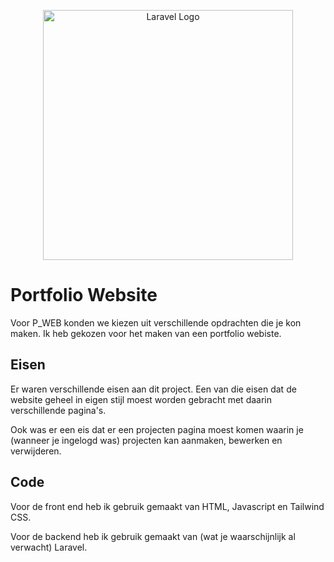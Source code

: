 <p align="center"><a href="https://laravel.com" target="_blank"><img src="https://raw.githubusercontent.com/laravel/art/master/logo-lockup/5%20SVG/2%20CMYK/1%20Full%20Color/laravel-logolockup-cmyk-red.svg" width="400" alt="Laravel Logo"></a></p>


# Portfolio Website

Voor P_WEB konden we kiezen uit verschillende opdrachten die je kon maken. Ik heb gekozen voor het maken van een portfolio webiste.

## Eisen

Er waren verschillende eisen aan dit project. Een van die eisen dat de website geheel in eigen stijl moest worden gebracht met daarin verschillende pagina's.

Ook was er een eis dat er een projecten pagina moest komen waarin je (wanneer je ingelogd was) projecten kan aanmaken, bewerken en verwijderen.

## Code

Voor de front end heb ik gebruik gemaakt van HTML, Javascript en Tailwind CSS.

Voor de backend heb ik gebruik gemaakt van (wat je waarschijnlijk al verwacht) Laravel.

